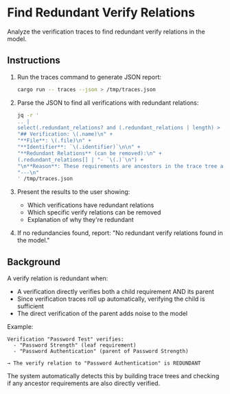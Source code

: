 # Find Redundant Verify Relations

Analyze the verification traces to find redundant verify relations in the model.

## Instructions

1. Run the traces command to generate JSON report:
   ```bash
   cargo run -- traces --json > /tmp/traces.json
   ```

2. Parse the JSON to find all verifications with redundant relations:
   ```bash
   jq -r '
   .. |
   select(.redundant_relations? and (.redundant_relations | length) > 0) |
   "## Verification: \(.name)\n" +
   "**File**: \(.file)\n" +
   "**Identifier**: `\(.identifier)`\n\n" +
   "**Redundant Relations** (can be removed):\n" +
   (.redundant_relations[] | "- `\(.)`\n") +
   "\n**Reason**: These requirements are ancestors in the trace tree and are already covered by verifying their children.\n\n" +
   "---\n"
   ' /tmp/traces.json
   ```

3. Present the results to the user showing:
   - Which verifications have redundant relations
   - Which specific verify relations can be removed
   - Explanation of why they're redundant

4. If no redundancies found, report: "No redundant verify relations found in the model."

## Background

A verify relation is redundant when:
- A verification directly verifies both a child requirement AND its parent
- Since verification traces roll up automatically, verifying the child is sufficient
- The direct verification of the parent adds noise to the model

Example:
```
Verification "Password Test" verifies:
  - "Password Strength" (leaf requirement)
  - "Password Authentication" (parent of Password Strength)

→ The verify relation to "Password Authentication" is REDUNDANT
```

The system automatically detects this by building trace trees and checking if any ancestor requirements are also directly verified.
